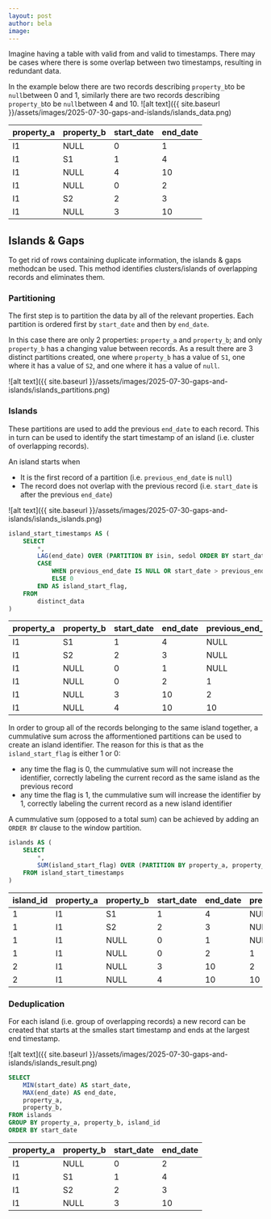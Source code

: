 ```yaml
---
layout: post
author: bela
image:
---
```

Imagine having a table with valid from and valid to timestamps. There may be cases where there is some overlap between two timestamps, resulting in redundant data.

In the example below there are two records describing `property_b`to be `null`between 0 and 1, similarly there are two records describing `property_b`to be `null`between 4 and 10.
![alt text]({{ site.baseurl }}/assets/images/2025-07-30-gaps-and-islands/islands_data.png)

|property_a  | property_b  | start_date  |end_date |
|--|--|--|--|
|I1      |NULL     |0             |1           |
|I1      |S1       |1             |4           |
|I1      |NULL     |4             |10          |
|I1      |NULL     |0             |2           |
|I1      |S2       |2             |3           |
|I1      |NULL     |3             |10          |


## Islands & Gaps
To get rid of rows containing duplicate information, the islands & gaps methodcan be used. This method identifies clusters/islands of overlapping records and eliminates them.


### Partitioning
The first step is to partition the data by all of the relevant properties. Each partition is ordered first by `start_date` and then by `end_date`.

In this case there are only 2 properties: `property_a` and `property_b`; and only `property_b` has a changing value between records. As a result there are 3 distinct partitions created, one where `property_b` has a value of `S1`, one where it has a value of `S2`, and one where it has a value of `null`.

![alt text]({{ site.baseurl }}/assets/images/2025-07-30-gaps-and-islands/islands_partitions.png)

### Islands
These partitions are used to add the previous `end_date` to each record. This in turn can be used to identify the start timestamp of an island (i.e. cluster of overlapping records).

An island starts when
- It is the first record of a partition (i.e. `previous_end_date` is `null`)
- The record does not overlap with the previous record (i.e. `start_date` is after the previous `end_date`)

![alt text]({{ site.baseurl }}/assets/images/2025-07-30-gaps-and-islands/islands_islands.png)

```sql
island_start_timestamps AS (
    SELECT
        *,
        LAG(end_date) OVER (PARTITION BY isin, sedol ORDER BY start_date, end_date) AS previous_end_date,
        CASE
            WHEN previous_end_date IS NULL OR start_date > previous_end_date + 1 THEN 1
            ELSE 0
        END AS island_start_flag,
    FROM
        distinct_data
)
```


| property_a | property_b  | start_date  |end_date | previous_end_date  |island_start_flag |
| -- | --|--|--|--|--|
|I1      |S1       |1             |4           |NULL             |1                    |
|I1      |S2       |2             |3           |NULL             |1                    |
|I1      |NULL     |0             |1           |NULL             |1                    |
|I1      |NULL     |0             |2           |1                |0                    |
|I1      |NULL     |3             |10          |2                |1                    |
|I1      |NULL     |4             |10          |10               |0                    |


In order to group all of the records belonging to the same island together, a cummulative sum across the afformentioned partitions can be used to create an island identifier. The reason for this is that as the `island_start_flag` is either 1 or 0:
- any time the flag is 0, the cummulative sum will not increase the identifier, correctly labeling the current record as the same island as the previous record
- any time the flag is 1, the cummulative sum will increase the identifier by 1, correctly labeling the current record as a new island identifier

A cummulative sum (opposed to a total sum) can be achieved by adding an `ORDER BY` clause to the window partition.

```sql
islands AS (
    SELECT
        *,
        SUM(island_start_flag) OVER (PARTITION BY property_a, property_b ORDER BY start_date, end_date) AS island_id
    FROM island_start_timestamps
)
```

|island_id  |property_a  |property_b  |start_date  |end_date  |previous_end_datet  |island_start_flag  |
|--|--|--|--|--|--|--|
|1           |I1      |S1       |1             |4           |NULL             |1                    |
|1           |I1      |S2       |2             |3           |NULL             |1                    |
|1           |I1      |NULL     |0             |1           |NULL             |1                    |
|1           |I1      |NULL     |0             |2           |1                |0                    |
|2           |I1      |NULL     |3             |10          |2                |1                    |
|2           |I1      |NULL     |4             |10          |10               |0                    |

### Deduplication
For each island (i.e. group of overlapping records) a new record can be created that starts at the smalles start timestamp and ends at the largest end timestamp.

![alt text]({{ site.baseurl }}/assets/images/2025-07-30-gaps-and-islands/islands_result.png)

```sql
SELECT
    MIN(start_date) AS start_date,
    MAX(end_date) AS end_date,
    property_a,
    property_b,
FROM islands
GROUP BY property_a, property_b, island_id
ORDER BY start_date
```



| property_a | property_b  |start_date  | end_date  |
|--|--|--|--|
|I1      |NULL     |0             |2           |
|I1      |S1       |1             |4           |
|I1      |S2       |2             |3           |
|I1      |NULL     |3             |10          |
